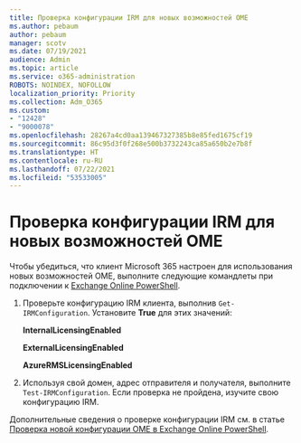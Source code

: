 ```yaml
---
title: Проверка конфигурации IRM для новых возможностей OME
ms.author: pebaum
author: pebaum
manager: scotv
ms.date: 07/19/2021
audience: Admin
ms.topic: article
ms.service: o365-administration
ROBOTS: NOINDEX, NOFOLLOW
localization_priority: Priority
ms.collection: Adm_O365
ms.custom:
- "12428"
- "9000078"
ms.openlocfilehash: 28267a4cd0aa139467327385b8e85fed1675cf19
ms.sourcegitcommit: 86c95d3f0f268e500b3732243ca85a650b2e7b8f
ms.translationtype: HT
ms.contentlocale: ru-RU
ms.lasthandoff: 07/22/2021
ms.locfileid: "53533005"
---
```

# <a name="test-irm-configuration-for-new-ome-capabilities"></a>Проверка конфигурации IRM для новых возможностей OME

Чтобы убедиться, что клиент Microsoft 365 настроен для использования новых возможностей OME, выполните следующие командлеты при подключении к [Exchange Online PowerShell](/powershell/exchange/exchange-online-powershell).


1. Проверьте конфигурацию IRM клиента, выполнив `Get-IRMConfiguration`. Установите **True** для этих значений:
    
    **InternalLicensingEnabled**
    
    **ExternalLicensingEnabled**
    
    **AzureRMSLicensingEnabled**

2. Используя свой домен, адрес отправителя и получателя, выполните `Test-IRMConfiguration`. Если проверка не пройдена, изучите свою конфигурацию IRM.

Дополнительные сведения о проверке конфигурации IRM см. в статье [Проверка новой конфигурации OME в Exchange Online PowerShell](/microsoft-365/compliance/set-up-new-message-encryption-capabilities#verify-new-ome-configuration-in-exchange-online-powershell).